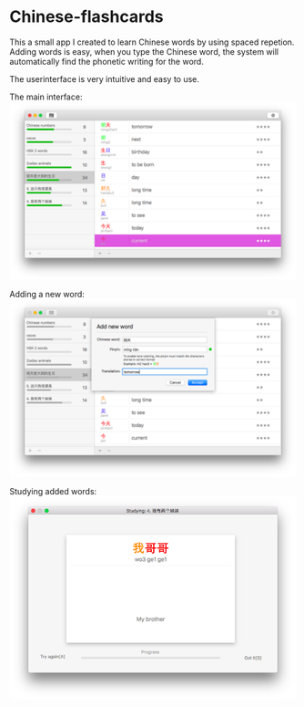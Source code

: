 # Chinese-flashcards

This a small app I created to learn Chinese words by using spaced repetion. Adding words is easy, when you type the Chinese word, the system will automatically find the phonetic writing for the word.

The userinterface is very intuitive and easy to use.


The main interface:
![UI1](pic1.png)

Adding a new word:
![UI2](pic2.png)

Studying added words:
![UI3](pic3.png)
